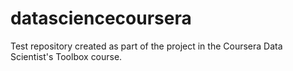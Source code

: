# datasciencecoursera
Test repository created as part of the project in the Coursera Data Scientist's Toolbox course.

